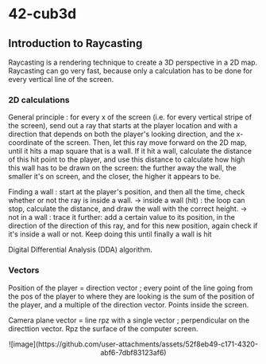 # 42-cub3d

## Introduction to Raycasting

Raycasting is a rendering technique to create a 3D perspective in a 2D map. Raycasting can go very fast, because only a calculation has to be done for every vertical line of the screen.

### 2D calculations

General principle : for every x of the screen (i.e. for every vertical stripe of the screen), send out a ray that starts at the player location and with a direction that depends on both the player's looking direction, and the x-coordinate of the screen. Then, let this ray move forward on the 2D map, until it hits a map square that is a wall. If it hit a wall, calculate the distance of this hit point to the player, and use this distance to calculate how high this wall has to be drawn on the screen: the further away the wall, the smaller it's on screen, and the closer, the higher it appears to be. 

Finding a wall : start at the player's position, and then all the time, check whether or not the ray is inside a wall. 
-> inside a wall (hit)  : the loop can stop, calculate the distance, and draw the wall with the correct height. 
-> not in a wall : trace it further: add a certain value to its position, in the direction of the direction of this ray, and for this new position, again check if it's inside a wall or not. Keep doing this until finally a wall is hit


Digital Differential Analysis (DDA) algorithm.

### Vectors 

Position of the player = direction vector ; every point of the line going from the pos of the player to where they are looking  is the sum of the position of the player, and a multiple of the direction vector. Points inside the screen.

Camera plane vector = line rpz with a single vector ; perpendicular on the directtion vector. Rpz the surface of the computer screen.
<div align="center">
![image](https://github.com/user-attachments/assets/52f8eb49-c171-4320-abf6-7dbf83123af6)

</div>
